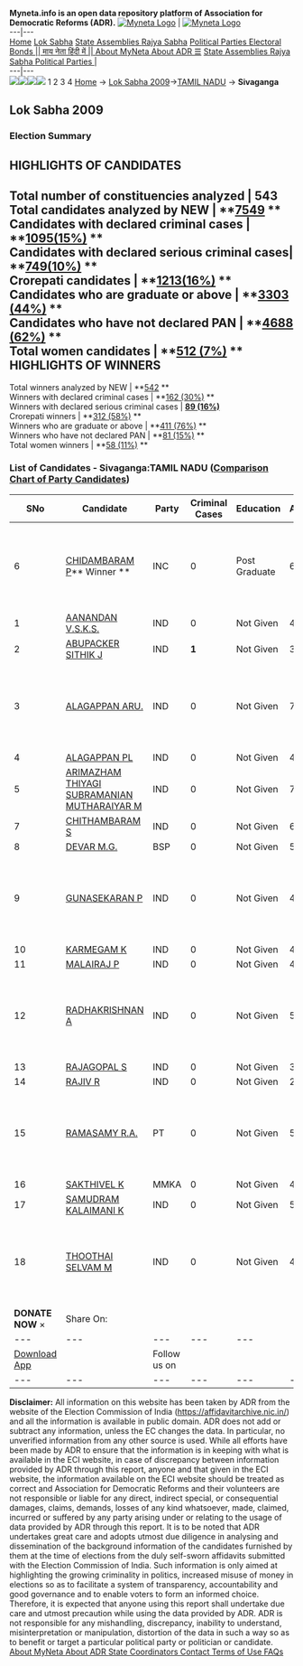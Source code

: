 **Myneta.info is an open data repository platform of Association for Democratic Reforms (ADR).**
[![Myneta Logo](https://www.myneta.info/lib/img/myneta-logo.png)](https://www.myneta.info/) | [![Myneta Logo](https://www.myneta.info/lib/img/adr-logo.png)](https://adrindia.org)  
---|---  
[Home](https://www.myneta.info/) [Lok Sabha](https://www.myneta.info/#ls "Lok Sabha") [ State Assemblies ](https://www.myneta.info/#sa "State Assemblies") [Rajya Sabha](https://www.myneta.info/#rs "Rajya Sabha") [Political Parties ](https://www.myneta.info/party "Political Parties") [ Electoral Bonds ](https://www.myneta.info/electoral_bonds "Electoral Bonds") [ || माय नेता हिंदी में || ](https://translate.google.co.in/translate?prev=hp&hl=en&js=y&u=www.myneta.info&sl=en&tl=hi&history_state0=) [ About MyNeta ](https://adrindia.org/content/about-myneta) [ About ADR ](https://adrindia.org/about-adr/who-we-are) [☰](javascript:void\(0\))
[ State Assemblies ](https://www.myneta.info/#sa "State Assemblies") [ Rajya Sabha ](https://www.myneta.info/#rs "Rajya Sabha") [ Political Parties ](https://www.myneta.info/party "Political Parties")
|   
---|---  
![](https://www.myneta.info/lib/img/banner/banner-1.png)![](https://www.myneta.info/lib/img/banner/banner-2.png)![](https://www.myneta.info/lib/img/banner/banner-3.png)![](https://www.myneta.info/lib/img/banner/banner-4.png)
1  2  3  4 
[Home](https://www.myneta.info/) → [Lok Sabha 2009](https://www.myneta.info/ls2009/)→[TAMIL NADU](https://www.myneta.info/ls2009/index.php?action=show_constituencies&state_id=22) → **Sivaganga**
### 
## Lok Sabha 2009
###  Election Summary 
HIGHLIGHTS OF CANDIDATES  
---  
Total number of constituencies analyzed |  543   
Total candidates analyzed by NEW | **[7549](https://www.myneta.info/ls2009/index.php?action=summary&subAction=candidates_analyzed&sort=candidate#summary) **  
Candidates with declared criminal cases | **[1095(15%)](https://www.myneta.info/ls2009/index.php?action=summary&subAction=crime&sort=candidate#summary) **  
Candidates with declared serious criminal cases| **[749(10%)](https://www.myneta.info/ls2009/index.php?action=summary&subAction=serious_crime&sort=candidate#summary) **  
Crorepati candidates | **[1213(16%)](https://www.myneta.info/ls2009/index.php?action=summary&subAction=crorepati&sort=candidate#summary) **  
Candidates who are graduate or above | **[3303 (44%)](https://www.myneta.info/ls2009/index.php?action=summary&subAction=education&sort=candidate#summary) **  
Candidates who have not declared PAN | **[4688 (62%)](https://www.myneta.info/ls2009/index.php?action=summary&subAction=without_pan&sort=candidate#summary) **  
Total women candidates | **[512 (7%)](https://www.myneta.info/ls2009/index.php?action=summary&subAction=women_candidate&sort=candidate#summary) **  
HIGHLIGHTS OF WINNERS  
---  
Total winners analyzed by NEW | **[542](https://www.myneta.info/ls2009/index.php?action=summary&subAction=winner_analyzed&sort=candidate#summary) **  
Winners with declared criminal cases | **[162 (30%)](https://www.myneta.info/ls2009/index.php?action=summary&subAction=winner_crime&sort=candidate#summary) **  
Winners with declared serious criminal cases | **[89 (16%)](https://www.myneta.info/ls2009/index.php?action=summary&subAction=winner_serious_crime&sort=candidate#summary)**  
Crorepati winners | **[312 (58%)](https://www.myneta.info/ls2009/index.php?action=summary&subAction=winner_crorepati&sort=candidate#summary) **  
Winners who are graduate or above | **[411 (76%)](https://www.myneta.info/ls2009/index.php?action=summary&subAction=winner_education&sort=candidate#summary) **  
Winners who have not declared PAN | **[81 (15%)](https://www.myneta.info/ls2009/index.php?action=summary&subAction=winner_without_pan&sort=candidate#summary) **  
Total women winners | **[58 (11%)](https://www.myneta.info/ls2009/index.php?action=summary&subAction=winner_women&sort=candidate#summary) **  
### List of Candidates - Sivaganga:TAMIL NADU ([Comparison Chart of Party Candidates](https://www.myneta.info/ls2009/comparisonchart.php?constituency_id=503))
SNo | Candidate| Party| Criminal Cases| Education| Age| Total Assets| Liabilities  
---|---|---|---|---|---|---|---  
6  | [CHIDAMBARAM P](https://www.myneta.info/ls2009/candidate.php?candidate_id=9155)** Winner ** | INC | 0 | Post Graduate| 63 | ![](https://myneta.info/image_v2.php?myneta_folder=ls2009&candidate_id=9155&col=ta) | ![](https://myneta.info/image_v2.php?myneta_folder=ls2009&candidate_id=9155&col=lia)  
1  | [AANANDAN V.S.K.S.](https://www.myneta.info/ls2009/candidate.php?candidate_id=9164) | IND | 0 | Not Given| 46 | Nil | Rs 0 ~   
2  | [ABUPACKER SITHIK J](https://www.myneta.info/ls2009/candidate.php?candidate_id=9161) | IND | **1** | Not Given| 38 | Nil | Rs 0 ~   
3  | [ALAGAPPAN ARU.](https://www.myneta.info/ls2009/candidate.php?candidate_id=9162) | IND | 0 | Not Given| 71 | ![](https://myneta.info/image_v2.php?myneta_folder=ls2009&candidate_id=9162&col=ta) | ![](https://myneta.info/image_v2.php?myneta_folder=ls2009&candidate_id=9162&col=lia)  
4  | [ALAGAPPAN PL](https://www.myneta.info/ls2009/candidate.php?candidate_id=9163) | IND | 0 | Not Given| 47 | Nil | Rs 0 ~   
5  | [ARIMAZHAM THIYAGI SUBRAMANIAN MUTHARAIYAR M](https://www.myneta.info/ls2009/candidate.php?candidate_id=9169) | IND | 0 | Not Given| 73 | Nil | Rs 0 ~   
7  | [CHITHAMBARAM S](https://www.myneta.info/ls2009/candidate.php?candidate_id=9168) | IND | 0 | Not Given| 60 | Nil | Rs 0 ~   
8  | [DEVAR M.G.](https://www.myneta.info/ls2009/candidate.php?candidate_id=9156) | BSP | 0 | Not Given| 53 | Nil | Rs 0 ~   
9  | [GUNASEKARAN P](https://www.myneta.info/ls2009/candidate.php?candidate_id=9167) | IND | 0 | Not Given| 47 | ![](https://myneta.info/image_v2.php?myneta_folder=ls2009&candidate_id=9167&col=ta) | ![](https://myneta.info/image_v2.php?myneta_folder=ls2009&candidate_id=9167&col=lia)  
10  | [KARMEGAM K](https://www.myneta.info/ls2009/candidate.php?candidate_id=9166) | IND | 0 | Not Given| 42 | Nil | Rs 0 ~   
11  | [MALAIRAJ P](https://www.myneta.info/ls2009/candidate.php?candidate_id=9171) | IND | 0 | Not Given| 42 | Nil | Rs 0 ~   
12  | [RADHAKRISHNAN A](https://www.myneta.info/ls2009/candidate.php?candidate_id=9172) | IND | 0 | Not Given| 54 | ![](https://myneta.info/image_v2.php?myneta_folder=ls2009&candidate_id=9172&col=ta) | ![](https://myneta.info/image_v2.php?myneta_folder=ls2009&candidate_id=9172&col=lia)  
13  | [RAJAGOPAL S](https://www.myneta.info/ls2009/candidate.php?candidate_id=9173) | IND | 0 | Not Given| 35 | Nil | Rs 0 ~   
14  | [RAJIV R](https://www.myneta.info/ls2009/candidate.php?candidate_id=9174) | IND | 0 | Not Given| 26 | Nil | Rs 0 ~   
15  | [RAMASAMY R.A.](https://www.myneta.info/ls2009/candidate.php?candidate_id=9160) | PT | 0 | Not Given| 51 | ![](https://myneta.info/image_v2.php?myneta_folder=ls2009&candidate_id=9160&col=ta) | ![](https://myneta.info/image_v2.php?myneta_folder=ls2009&candidate_id=9160&col=lia)  
16  | [SAKTHIVEL K](https://www.myneta.info/ls2009/candidate.php?candidate_id=9158) | MMKA | 0 | Not Given| 49 | Nil | Rs 0 ~   
17  | [SAMUDRAM KALAIMANI K](https://www.myneta.info/ls2009/candidate.php?candidate_id=9165) | IND | 0 | Not Given| 53 | Nil | Rs 0 ~   
18  | [THOOTHAI SELVAM M](https://www.myneta.info/ls2009/candidate.php?candidate_id=9170) | IND | 0 | Not Given| 41 | ![](https://myneta.info/image_v2.php?myneta_folder=ls2009&candidate_id=9170&col=ta) | ![](https://myneta.info/image_v2.php?myneta_folder=ls2009&candidate_id=9170&col=lia)  
|  **DONATE NOW** × |  Share On:  | [](https://api.whatsapp.com/send?text=https%3A%2F%2Fmyneta.info%2Fpunjab2022%2Findex.php%3Faction%3Dshow_constituencies%26state_id%3D19) | [](https://www.facebook.com/sharer/sharer.php?u=https%3A%2F%2Fmyneta.info%2Fpunjab2022%2Findex.php%3Faction%3Dshow_constituencies%26state_id%3D19) | [](https://twitter.com/share?url=https%3A%2F%2Fmyneta.info%2Fpunjab2022%2Findex.php%3Faction%3Dshow_constituencies%26state_id%3D19)  
---|---|---|---|---  
| [ Download App ](https://play.google.com/store/apps/details?id=com.webrosoft.myneta1&pcampaignid=pcampaignidMKT-Other-global-all-co-prtnr-py-PartBadge-Mar2515-1) | [](https://play.google.com/store/apps/details?id=com.webrosoft.myneta1&pcampaignid=pcampaignidMKT-Other-global-all-co-prtnr-py-PartBadge-Mar2515-1) |  Follow us on  | [](https://www.facebook.com/adrindia.org/) | [](https://twitter.com/adrspeaks) | [](https://groups.google.com/g/national-election-watch?hl=en&pli=1) | [](https://www.instagram.com/adrspeaks/) | [](https://www.youtube.com/user/adrspeaks) | [](https://sharechat.com/profile/adrspeaks)  
---|---|---|---|---|---|---|---|---  
**Disclaimer:** All information on this website has been taken by ADR from the website of the Election Commission of India (https://affidavitarchive.nic.in/) and all the information is available in public domain. ADR does not add or subtract any information, unless the EC changes the data. In particular, no unverified information from any other source is used. While all efforts have been made by ADR to ensure that the information is in keeping with what is available in the ECI website, in case of discrepancy between information provided by ADR through this report, anyone and that given in the ECI website, the information available on the ECI website should be treated as correct and Association for Democratic Reforms and their volunteers are not responsible or liable for any direct, indirect special, or consequential damages, claims, demands, losses of any kind whatsoever, made, claimed, incurred or suffered by any party arising under or relating to the usage of data provided by ADR through this report. It is to be noted that ADR undertakes great care and adopts utmost due diligence in analysing and dissemination of the background information of the candidates furnished by them at the time of elections from the duly self-sworn affidavits submitted with the Election Commission of India. Such information is only aimed at highlighting the growing criminality in politics, increased misuse of money in elections so as to facilitate a system of transparency, accountability and good governance and to enable voters to form an informed choice. Therefore, it is expected that anyone using this report shall undertake due care and utmost precaution while using the data provided by ADR. ADR is not responsible for any mishandling, discrepancy, inability to understand, misinterpretation or manipulation, distortion of the data in such a way so as to benefit or target a particular political party or politician or candidate. 
[ About MyNeta ](https://adrindia.org/content/about-myneta) [ About ADR ](https://adrindia.org/about-adr/who-we-are) [ State Coordinators ](https://adrindia.org/about-adr/state-coordinators) [ Contact ](https://adrindia.org/contact-us) [ Terms of Use ](https://adrindia.org/content/adr-terms-use) [ FAQs ](https://adrindia.org/content/faqs)
